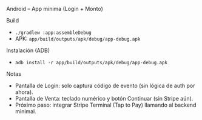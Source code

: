 Android – App mínima (Login + Monto)

Build
- `./gradlew :app:assembleDebug`
- APK: `app/build/outputs/apk/debug/app-debug.apk`

Instalación (ADB)
- `adb install -r app/build/outputs/apk/debug/app-debug.apk`

Notas
- Pantalla de Login: solo captura código de evento (sin lógica de auth por ahora).
- Pantalla de Venta: teclado numérico y botón Continuar (sin Stripe aún).
- Próximo paso: integrar Stripe Terminal (Tap to Pay) llamando al backend minimal.

